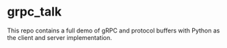 # grpc_talk

This repo contains a full demo of gRPC and protocol buffers with Python as the client and server implementation. 
